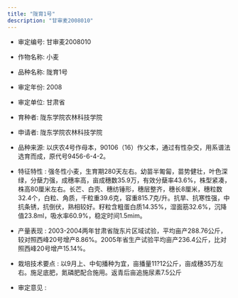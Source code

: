 ```yaml
---
title: "陇育1号"
description: "甘审麦2008010"
---
```

* 审定编号:  甘审麦2008010

*  作物名称:  小麦

*  品种名称:  陇育1号

*  审定年份:  2008

*  审定单位:  甘肃省

* 育种者:  陇东学院农林科技学院

*  申请者:  陇东学院农林科技学院

*  品种来源:  以庆农4号作母本，90106（16）作父本，通过有性杂交，用系谱法选育而成，原代号9456-6-4-2。

*  特征特性 : 
强冬性小麦，生育期280天左右。幼苗半匍匐，苗势健壮，叶色深绿，分蘖力强，成穗率高，亩成穗数35.9万，有效分蘖率43.6%，株型紧凑，株高80厘米左右。长芒、白壳、穗纺锤形，穗层整齐，穗长8厘米，穗粒数32.4个，白粒、角质，千粒重39.6克，容重815.7克/升。抗旱、抗寒性强，中抗条锈，抗倒伏，熟相较好。籽粒含粗蛋白质14.35%，湿面筋32.6%，沉降值23.8ml，吸水率60.9%，稳定时间1.5mim。
 
*  产量表现 : 
2003-2004两年甘肃省陇东片区域试验，平均亩产288.76公斤，较对照西峰20号增产8.86%。2005年省生产试验平均亩产236.4公斤，比对照西峰20号增产15.14%。

*  栽培技术要点 : 
以9月上、中旬播种为宜，亩播量11?12公斤，亩成穗35万左右。施足底肥，氮磷肥配合施用。返青后亩追施尿素7.5公斤

*  审定意见 : 


